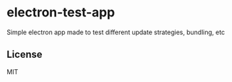 # electron-test-app

Simple electron app made to test different update strategies, bundling, etc

## License

MIT
